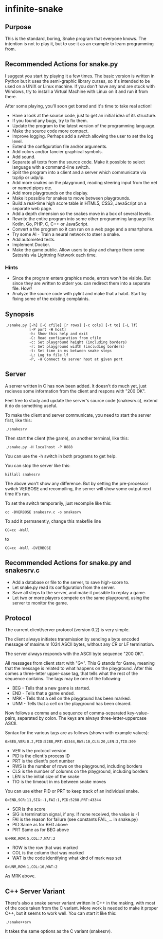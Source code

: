 # infinite-snake

## Purpose

This is the standard, boring, Snake program that everyone knows.
The intention is not to play it,
but to use it as an example to learn programming from.

## Recommended Actions for snake.py

I suggest you start by playing it a few times.
The basic version is written in Python but it uses the semi-graphic
library curses, so it's intended to be used on a UNIX or Linux machine.
If you don't have any and are stuck with Windows, try to install a
Virtual Machine with Linux on it and run it from there.

After some playing, you'll soon get bored and it's time to take real action!

- Have a look at the source code, just to get an initial idea of its structure.
- If you found any bugs, try to fix them.
- Update the program to the latest version of the programming language.
- Make the source code more compact.
- Improve logging. Perhaps add a switch allowing the user to set the log level.
- Extend the configuration file and/or arguments.
- Add colors and/or fancier graphical symbols.
- Add sound.
- Separate all texts from the source code. Make it possible to select language with a command-line switch.
- Split the program into a client and a server which communicate via tcp/ip or udp/ip.
- Add more snakes on the playground, reading steering input from the net or named pipes etc.
- Add more playgrounds on the display.
- Make it possible for snakes to move between playgrounds.
- Build a real-time high score table in HTML5, CSS3, JavaScript on a separate web page.
- Add a depth dimension so the snakes move in a box of several levels.
- Rewrite the entire program into some other programming language like Kotlin, Go, PHP, C, C++ or JavaScript.
- Convert a the program so it can run on a web page and a smartphone.
- Try some AI - Train a neural network to steer a snake.
- Add autometed tests.
- Implement Docker.
- Make the game public. Allow users to play and charge them some Satoshis via Lightning Network each time.

### Hints

- Since the program enters graphics mode, errors won't be visible. But since they are written to stderr you can redirect them into a separate file. How?
- Analyze the source code with pylint and make that a habit. Start by fixing some of the existing complaints.


## Synopsis

```
./snake.py [-h] [-C cfile] [r rows] [-c cols] [-t to] [-L lf]
           [-P port -H host]
           -h: Show this help and exit
           -C: Read configuration from cfile
           -c: Set playground height (including borders)
           -r: Set playground width (including borders)
           -t: Set time in ms between snake steps
           -L: Log to file lf
           -P, -H Connect to server host at given port
```

## Server

A server written in C has now been added. It doesn't do much yet, just
recieves some information from the client and respons with "200 OK".

Feel free to study and update the server's source code (snakesrv.c),
extend it do do something useful.

To make the client and server communicate, you need to start the server
first, like this:

```
./snakesrv
```

Then start the client (the game), on another terminal, like this:

```
./snake.py -H localhost -P 8888
```

You can use the -h switch in both programs to get help.

You can stop the server like this:

```
killall snakesrv
```

The above won't show any difference. But by setting the pre-processor
switch VERBOSE and recompiling, the server will show some output next
time it's run.

To set the switch temporarily, just recompile like this:

```
cc -DVERBOSE snakesrv.c -o snakesrv
```

To add it permanently, change this makefile line
```
CC=cc -Wall
```
to
```
CC=cc -Wall -DVERBOSE
```

## Recommended Actions for snake.py and snakesrv.c

- Add a database or file to the server, to save high-score to.
- Let snake.py read its configuration from the server.
- Save all steps to the server, and make it possible to replay a game.
- Let two or more players compete on the same playground, using the server to monitor the game.


## Protocol

The current client/server protocol (version 0.2) is very simple.

The client always initiates transmission by sending a byte encoded
message of maximum 1024 ASCII bytes, without any CR or LF termination.

The server always responds with the ASCII byte sequence "200 OK".

All messages from client start with "G>". This G stands for Game, meaning
that the message is related to what happens on the playground.
After this comes a three-letter upper-case tag, that tells what the rest
of the sequence contains. The tags may be one of the following:

- BEG - Tells that a new game is started.
- END - Tells that a game ended.
- MRK - Tells that a cell on the playground has been marked.
- UNM - Tells that a cell on the playground has been cleared.

Now follows a comma and a sequence of comma-separated key-value-pairs,
separated by colon. The keys are always three-letter-uppercase ASCII.

Syntax for the various tags are as follows (shown with example values):

```
G>BEG,VER:0.2,PID:5288,PRT:43344,RWS:10,CLS:20,LEN:3,TIO:300
```

- VER is the protocol version
- PID is the client's process ID
- PRT is the client's port number
- RWS is the number of rows on the playground, including borders
- CLS is the number of columns on the playground, including borders
- LEN is the initial size of the snake
- TIO is the timeout in ms between snake moves

You can use either PID or PRT to keep track of an individual snake.

```
G>END,SCR:11,SIG:-1,FAI:1,PID:5288,PRT:43344
```

- SCR is the score
- SIG is termination signal, if any. If none received, the value is -1
- FAI is the reason for failure (see constants FAIL_... in snake.py)
- PID Same as for BEG above
- PRT Same as for BEG above

```
G>MRK,ROW:5,COL:7,WAT:2
```

- ROW is the row that was marked
- COL is the column that was marked
- WAT is the code identifying what kind of mark was set

```
G>UNM,ROW:1,COL:16,WAT:2
```

As MRK above.


## C++ Server Variant

There's also a snake server variant written in C++ in the making, with
most of the code taken from the C variant. More work is needed to make it
proper C++, but it seems to work well. You can start it like this:

```
./snake++srv
```

It takes the same options as the C variant (snakesrv).
